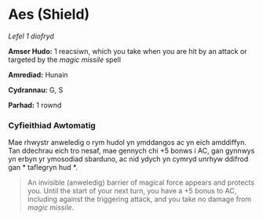 # Aes (Shield)

*Lefel 1 diofryd*

**Amser Hudo:** 1 reacsiwn, which you take when you are hit by an attack or targeted by the *magic missile* spell

**Amrediad:** Hunain

**Cydrannau:** G, S

**Parhad:** 1 rownd

### Cyfieithiad Awtomatig

Mae rhwystr anweledig o rym hudol yn ymddangos ac yn eich amddiffyn. Tan ddechrau eich tro nesaf, mae gennych chi +5 bonws i AC, gan gynnwys yn erbyn yr ymosodiad sbarduno, ac nid ydych yn cymryd unrhyw ddifrod gan * taflegryn hud *.

>  An invisible (anweledig) barrier of magical force appears and protects you. Until the start of your next turn, you have a +5 bonus to AC, including against the triggering attack, and you take no damage from *magic missile*.